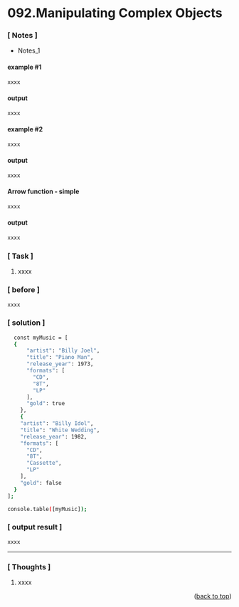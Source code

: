 <a name="topage"></a>

# 092.Manipulating Complex Objects

### [ Notes ]
  * Notes_1

#### example #1

```sh
xxxx
```

#### output
```sh
xxxx
```

#### example #2

```sh
xxxx
```

#### output
```sh
xxxx
```

#### Arrow function - simple

```sh
xxxx
```

#### output
```sh
xxxx
```

### [ Task ]
  1. xxxx


### [ before ]

```sh
xxxx
```

### [ solution ]

```sh
  const myMusic = [
  {
      "artist": "Billy Joel",
      "title": "Piano Man",
      "release_year": 1973,
      "formats": [
        "CD",
        "8T",
        "LP"
      ],
      "gold": true
    },
    {
    "artist": "Billy Idol",
    "title": "White Wedding",
    "release_year": 1982,
    "formats": [
      "CD",
      "8T",
      "Cassette",
      "LP"
    ],
    "gold": false
  }
];

console.table([myMusic]);
```

### [ output result ]

```sh
xxxx
```

-----

### [ Thoughts ]

  1. xxxx
  

<p align="right">(<a href="#topage">back to top</a>)</p>
<br/>
<br/>
